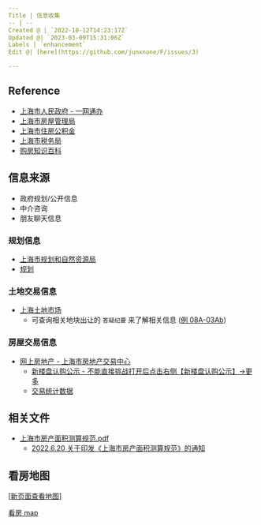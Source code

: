 ```yaml
---
Title | 信息收集
-- | --
Created @ | `2022-10-12T14:23:17Z`
Updated @| `2023-03-09T15:31:06Z`
Labels | `enhancement`
Edit @| [here](https://github.com/junxnone/F/issues/3)

---
```

## Reference

- [上海市人民政府 -  一网通办](https://www.shanghai.gov.cn/)
- [上海市房屋管理局](http://fgj.sh.gov.cn/)
- [上海市住房公积金](https://www.shgjj.com/)
- [上海市税务局](http://shanghai.chinatax.gov.cn/)
- [购房知识百科](https://house.mofangyu.com/)

## 信息来源

- 政府规划/公开信息
- 中介咨询
- 朋友聊天信息

### 规划信息
- [上海市规划和自然资源局](https://ghzyj.sh.gov.cn/)
- [规划](/0037_规划)

### 土地交易信息
- [上海土地市场](http://tdsc.ghzyj.sh.gov.cn/)
  - 可查询相关地块出让的 `答疑纪要` 来了解相关信息 ([例 08A-03Ab](http://tdsc.ghzyj.sh.gov.cn/bin/file/dyjy/202205416/dyjy.doc))


### 房屋交易信息

- [网上房地产 - 上海市房地产交易中心](http://www.fangdi.com.cn/index.html)
  - [新楼盘认购公示 - 不能直接挑战打开后点击右侧【新楼盘认购公示】->更多](http://www.fangdi.com.cn/new_house/new_house_jjswlpgs.html)
  - [交易统计数据](http://www.fangdi.com.cn/trade/trade.html)

## 相关文件
- [上海市房产面积测算规范.pdf](https://github.com/junxnone/F/files/10841956/default.pdf)
  - [2022.6.20 关于印发《上海市房产面积测算规范》的通知](http://fgj.sh.gov.cn/fdcsc/20220620/625681b8a2994896b81de1da99f9b09f.html)


## 看房地图

[[新页面查看地图](https://junxnone.github.io/fmap/mp/all)]

[看房 map](https://junxnone.github.io/fmap/mp/all ':include :type=iframe width=100% height=600px')

